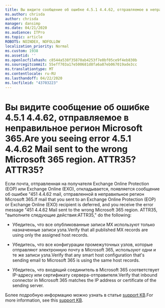 ```yaml
---
title: Вы видите сообщение об ошибке 4.5.1 4.4.62, отправляемое в неправильное регион Microsoft 365. ATTR35?
ms.author: chrisda
author: chrisda
manager: dansimp
ms.date: 04/21/2020
ms.audience: ITPro
ms.topic: article
ROBOTS: NOINDEX, NOFOLLOW
localization_priority: Normal
ms.custom: 1938
ms.assetid: ''
ms.openlocfilehash: c8544a538f35870ab4253f7e0bf05ce9f4eb830b
ms.sourcegitcommit: 55eff703a17e500681d8fa6a87eb067019ade3cc
ms.translationtype: MT
ms.contentlocale: ru-RU
ms.lasthandoff: 04/22/2020
ms.locfileid: "43703223"
---
```

# <a name="are-you-seeing-error-451-4462-mail-sent-to-the-wrong-microsoft-365-region-attr35"></a><span data-ttu-id="cc60f-103">Вы видите сообщение об ошибке 4.5.1 4.4.62, отправляемое в неправильное регион Microsoft 365.</span><span class="sxs-lookup"><span data-stu-id="cc60f-103">Are you seeing error 4.5.1 4.4.62 Mail sent to the wrong Microsoft 365 region.</span></span> <span data-ttu-id="cc60f-104">ATTR35?</span><span class="sxs-lookup"><span data-stu-id="cc60f-104">ATTR35?</span></span>

<span data-ttu-id="cc60f-105">Если почта, отправленная на получателя Exchange Online Protection (EOP) или Exchange Online (EXO), откладывается, появляется сообщение об ошибке "451 4.4.62 mail, отправленной в неправильное регион Microsoft 365.</span><span class="sxs-lookup"><span data-stu-id="cc60f-105">If mail that you sent to an Exchange Online Protection (EOP) or Exchange Online (EXO) recipient is deferred, and you receive the error message "451 4.4.62 Mail sent to the wrong Microsoft 365 region.</span></span> <span data-ttu-id="cc60f-106">ATTR35, "выполните следующие действия:</span><span class="sxs-lookup"><span data-stu-id="cc60f-106">ATTR35," do the following:</span></span>

- <span data-ttu-id="cc60f-107">Убедитесь, что все опубликованные записи MX используют только назначенные записи узла.</span><span class="sxs-lookup"><span data-stu-id="cc60f-107">Verify that all published MX records are using only the assigned host records.</span></span>

- <span data-ttu-id="cc60f-108">Убедитесь, что все конфигурации промежуточных узлов, которые отправляют электронную почту в Microsoft 365, используют одни и те же записи узла.</span><span class="sxs-lookup"><span data-stu-id="cc60f-108">Verify that any smart host configuration that's sending email to Microsoft 365 is using the same host records.</span></span>

- <span data-ttu-id="cc60f-109">Убедитесь, что входящий соединитель в Microsoft 365 соответствует IP-адресу или сертификату сервера-отправителя.</span><span class="sxs-lookup"><span data-stu-id="cc60f-109">Verify that inbound connector in Microsoft 365 matches the IP address or certificate of the sending server.</span></span>

<span data-ttu-id="cc60f-110">Более подробную информацию можно узнать в статье [support KB](https://support.microsoft.com/help/4057301/attr35-response-code-when-mail-is-sent-to-eop-exo).</span><span class="sxs-lookup"><span data-stu-id="cc60f-110">For more information, see this [support KB](https://support.microsoft.com/help/4057301/attr35-response-code-when-mail-is-sent-to-eop-exo).</span></span>
